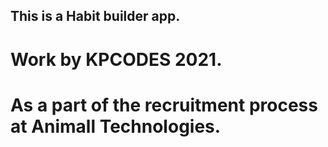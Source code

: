 ## This is a Habit builder app.

# Work by KPCODES 2021.

# As a part of the recruitment process at Animall Technologies.